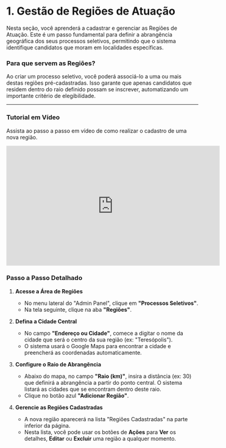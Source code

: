 # 1. Gestão de Regiões de Atuação

Nesta seção, você aprenderá a cadastrar e gerenciar as Regiões de Atuação. Este é um passo fundamental para definir a abrangência geográfica dos seus processos seletivos, permitindo que o sistema identifique candidatos que moram em localidades específicas.

### Para que servem as Regiões?

Ao criar um processo seletivo, você poderá associá-lo a uma ou mais destas regiões pré-cadastradas. Isso garante que apenas candidatos que residem dentro do raio definido possam se inscrever, automatizando um importante critério de elegibilidade.

---

### Tutorial em Vídeo

Assista ao passo a passo em vídeo de como realizar o cadastro de uma nova região.

<iframe width="560" height="315" src="https://www.youtube.com/embed/Fx3DfsgvalI?si=4mRyMGq3_iPbSz8G&amp;start=12" title="YouTube video player" frameborder="0" allow="accelerometer; autoplay; clipboard-write; encrypted-media; gyroscope; picture-in-picture; web-share" referrerpolicy="strict-origin-when-cross-origin" allowfullscreen></iframe>



### Passo a Passo Detalhado

1.  **Acesse a Área de Regiões**
    * No menu lateral do "Admin Panel", clique em **"Processos Seletivos"**.
    * Na tela seguinte, clique na aba **"Regiões"**.

2.  **Defina a Cidade Central**
    * No campo **"Endereço ou Cidade"**, comece a digitar o nome da cidade que será o centro da sua região (ex: "Teresópolis").
    * O sistema usará o Google Maps para encontrar a cidade e preencherá as coordenadas automaticamente.

3.  **Configure o Raio de Abrangência**
    * Abaixo do mapa, no campo **"Raio (km)"**, insira a distância (ex: 30) que definirá a abrangência a partir do ponto central. O sistema listará as cidades que se encontram dentro deste raio.
    * Clique no botão azul **"Adicionar Região"**.

4.  **Gerencie as Regiões Cadastradas**
    * A nova região aparecerá na lista "Regiões Cadastradas" na parte inferior da página.
    * Nesta lista, você pode usar os botões de **Ações** para **Ver** os detalhes, **Editar** ou **Excluir** uma região a qualquer momento.
